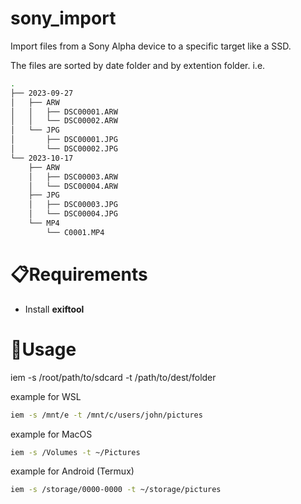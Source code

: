 # sony_import
Import files from a Sony Alpha device to a specific target like a SSD.

The files are sorted by date folder and by extention folder.
i.e.
```sh
.
├── 2023-09-27
│   ├── ARW
│   │   ├── DSC00001.ARW
│   │   └── DSC00002.ARW
│   └── JPG
│       ├── DSC00001.JPG
│       └── DSC00002.JPG
└── 2023-10-17
    ├── ARW
    │   ├── DSC00003.ARW
    │   └── DSC00004.ARW
    ├── JPG
    │   ├── DSC00003.JPG
    │   └── DSC00004.JPG
    └── MP4
        └── C0001.MP4
```

# 📋Requirements
- Install **exiftool**

# 🚀Usage
iem -s /root/path/to/sdcard -t /path/to/dest/folder

example for WSL
```sh
iem -s /mnt/e -t /mnt/c/users/john/pictures
```

example for MacOS
```sh
iem -s /Volumes -t ~/Pictures
```

example for Android (Termux)
```sh
iem -s /storage/0000-0000 -t ~/storage/pictures
```
